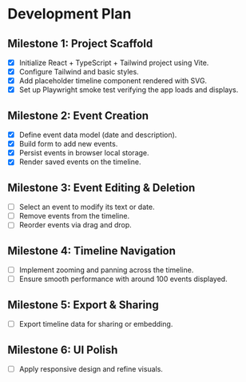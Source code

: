 # Development Plan

## Milestone 1: Project Scaffold
- [x] Initialize React + TypeScript + Tailwind project using Vite.
- [x] Configure Tailwind and basic styles.
- [x] Add placeholder timeline component rendered with SVG.
- [x] Set up Playwright smoke test verifying the app loads and displays.

## Milestone 2: Event Creation
- [x] Define event data model (date and description).
- [x] Build form to add new events.
- [x] Persist events in browser local storage.
- [x] Render saved events on the timeline.

## Milestone 3: Event Editing & Deletion
- [ ] Select an event to modify its text or date.
- [ ] Remove events from the timeline.
- [ ] Reorder events via drag and drop.

## Milestone 4: Timeline Navigation
- [ ] Implement zooming and panning across the timeline.
- [ ] Ensure smooth performance with around 100 events displayed.

## Milestone 5: Export & Sharing
- [ ] Export timeline data for sharing or embedding.

## Milestone 6: UI Polish
- [ ] Apply responsive design and refine visuals.

